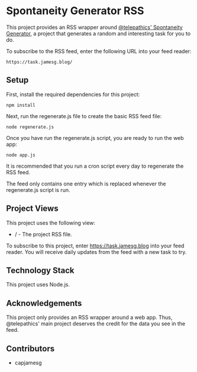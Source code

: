 # Spontaneity Generator RSS

This project provides an RSS wrapper around [@telepathics' Spontaneity Generator](https://github.com/telepathics/spontaneity-generator), a
project that generates a random and interesting task for you to do.

To subscribe to the RSS feed, enter the following URL into your feed reader:

    https://task.jamesg.blog/

## Setup

First, install the required dependencies for this project:

    npm install

Next, run the regenerate.js file to create the basic RSS feed file:

    node regenerate.js

Once you have run the regenerate.js script, you are ready to run the web app:

    node app.js

It is recommended that you run a cron script every day to regenerate the RSS feed.

The feed only contains one entry which is replaced whenever the regenerate.js script is run.

## Project Views

This project uses the following view:

- / - The project RSS file.

To subscribe to this project, enter https://task.jamesg.blog into your feed reader. You will receive daily updates from the feed with a new task to try.

## Technology Stack

This project uses Node.js.

## Acknowledgements

This project only provides an RSS wrapper around a web app. Thus, @telepathics' main project deserves the credit for the data you see in the feed.

## Contributors

- capjamesg